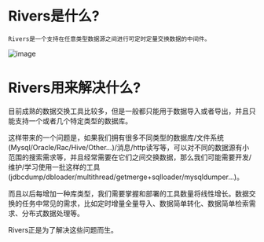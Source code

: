 # Rivers是什么?
    Rivers是一个支持在任意类型数据源之间进行可定时定量交换数据的中间件。 


![image](https://github.com/fnOpenSource/rivers/blob/master/flowchart.png)

# Rivers用来解决什么?

目前成熟的数据交换工具比较多，但是一般都只能用于数据导入或者导出，并且只能支持一个或者几个特定类型的数据库。

这样带来的一个问题是，如果我们拥有很多不同类型的数据库/文件系统(Mysql/Oracle/Rac/Hive/Other…)/消息/http读写等，可以对不同的数据源有小范围的搜索需求等，并且经常需要在它们之间交换数据，那么我们可能需要开发/维护/学习使用一批这样的工具(jdbcdump/dbloader/multithread/getmerge+sqlloader/mysqldumper…)。

而且以后每增加一种库类型，我们需要掌握和部署的工具数量将线性增长。数据交换的任务中常见的需求，比如定时增量全量导入、数据简单转化、数据简单检索需求、分布式数据处理等。

Rivers正是为了解决这些问题而生。 
